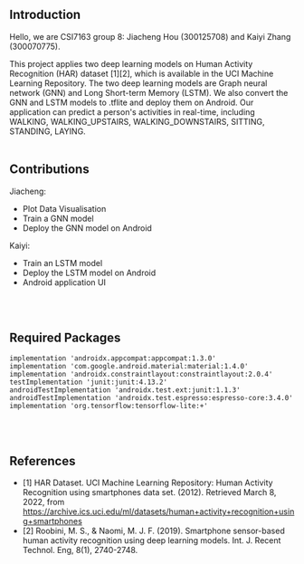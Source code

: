 Introduction
------------

Hello, we are CSI7163 group 8: Jiacheng Hou (300125708) and Kaiyi Zhang (300070775). 

This project applies two deep learning models on Human Activity Recognition (HAR) dataset [1][2], which is available in the UCI Machine Learning Repository. 
The two deep learning models are Graph neural network (GNN) and Long Short-term Memory (LSTM). We also convert the GNN and LSTM models to .tflite and deploy them on Android. Our application can predict a person's activities in real-time, including  WALKING, WALKING_UPSTAIRS, WALKING_DOWNSTAIRS, SITTING, STANDING, LAYING. 
<br />
<br />

Contributions
------------
Jiacheng:
* Plot Data Visualisation
* Train a GNN model
* Deploy the GNN model on Android

Kaiyi:
* Train an LSTM model
* Deploy the LSTM model on Android
* Android application UI
<br />
<br />

Required Packages
------------
    implementation 'androidx.appcompat:appcompat:1.3.0'
    implementation 'com.google.android.material:material:1.4.0'
    implementation 'androidx.constraintlayout:constraintlayout:2.0.4'
    testImplementation 'junit:junit:4.13.2'
    androidTestImplementation 'androidx.test.ext:junit:1.1.3'
    androidTestImplementation 'androidx.test.espresso:espresso-core:3.4.0'
    implementation 'org.tensorflow:tensorflow-lite:+'

<br />
<br />

References
------------
* [1] HAR Dataset. UCI Machine Learning Repository: Human Activity Recognition using smartphones data set. (2012). Retrieved March 8, 2022, from https://archive.ics.uci.edu/ml/datasets/human+activity+recognition+using+smartphones 
* [2] Roobini, M. S., & Naomi, M. J. F. (2019). Smartphone sensor-based human activity recognition using deep learning models. Int. J. Recent Technol. Eng, 8(1), 2740-2748.

